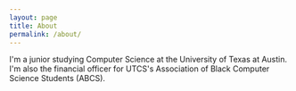 ```yaml
---
layout: page
title: About
permalink: /about/
---
```


I'm a junior studying Computer Science at the University of Texas at Austin. I'm also the financial officer for UTCS's Association of Black Computer Science Students (ABCS).
